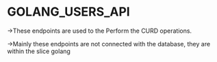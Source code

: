 # GOLANG_USERS_API

->These endpoints are used to the Perform the CURD operations.

->Mainly these endpoints are not connected with the database, they are within the slice golang
